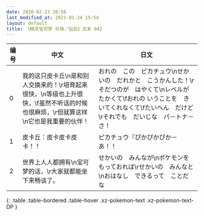 ```yaml
---
date: 2020-02-23 20:56
last_modified_at: 2021-01-24 15:54
layout: default
title: 《精灵宝可梦 珍珠／钻石》文本 042
---
```

| 编号 | 中文 | 日文 |
| ---- | ---- | ---- |
| 0 | 我的这只皮卡丘\n是和别人交换来的！\r培育起来很快，\n等级也上升很快，\f虽然不听话的时候也很麻烦，\r但就算这样\n它也是我重要的伙伴！ | おれの　この　ピカチュウ\nせかいの　だれかと　こうかんした！\rそだつのが　はやくて\nレベルが　たかくて\fおれの いうことを　きいてくれなくて\fたいへん　だけど\rそれでも　だいじな　パ－トナ－さ！ |
| 1 | 皮卡丘：皮卡皮卡皮卡！！ | ピカチュウ『ぴかぴかぴか－あ！！ |
| 2 | 世界上人人都拥有\n宝可梦的话，\r大家就都能坐下来畅谈了。 | せかいの　みんなが\nポケモンを　もっておれば\rせかいの　みんなと\nおはなし　できるって　ことだな |
{: .table .table-bordered .table-hover .xz-pokemon-text .xz-pokemon-text-DP }